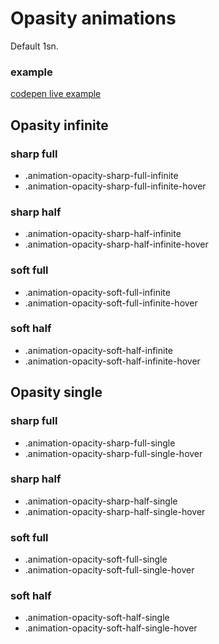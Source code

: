 # Opasity animations

Default 1sn.

### example

[codepen live example](https://codepen.io/Endwall/pen/vYQJrqr)

## Opasity infinite

### sharp full

- .animation-opacity-sharp-full-infinite
- .animation-opacity-sharp-full-infinite-hover

### sharp half

- .animation-opacity-sharp-half-infinite
- .animation-opacity-sharp-half-infinite-hover

### soft full

- .animation-opacity-soft-full-infinite
- .animation-opacity-soft-full-infinite-hover

### soft half

- .animation-opacity-soft-half-infinite
- .animation-opacity-soft-half-infinite-hover

## Opasity single

### sharp full

- .animation-opacity-sharp-full-single
- .animation-opacity-sharp-full-single-hover

### sharp half

- .animation-opacity-sharp-half-single
- .animation-opacity-sharp-half-single-hover

### soft full

- .animation-opacity-soft-full-single
- .animation-opacity-soft-full-single-hover

### soft half

- .animation-opacity-soft-half-single
- .animation-opacity-soft-half-single-hover
